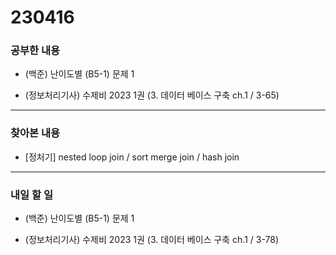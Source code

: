 # 230416

### 공부한 내용

- (백준) 난이도별 (B5-1) 문제 1

- (정보처리기사) 수제비 2023 1권 (3. 데이터 베이스 구축 ch.1 / 3-65)

---

### 찾아본 내용

- [정처기] nested loop join / sort merge join / hash join

---

### 내일 할 일

- (백준) 난이도별 (B5-1) 문제 1

- (정보처리기사) 수제비 2023 1권 (3. 데이터 베이스 구축 ch.1 / 3-78)
